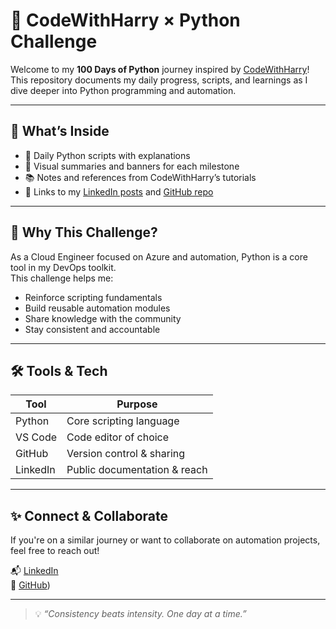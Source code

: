 # 🚀 CodeWithHarry × Python Challenge

Welcome to my **100 Days of Python** journey inspired by [CodeWithHarry](https://www.youtube.com/@CodeWithHarry)!  
This repository documents my daily progress, scripts, and learnings as I dive deeper into Python programming and automation.

---

## 📌 What’s Inside

- 🐍 Daily Python scripts with explanations  
- 📸 Visual summaries and banners for each milestone  
- 📚 Notes and references from CodeWithHarry’s tutorials  
- 🔗 Links to my [LinkedIn posts](www.linkedin.com/in/rushikesh-sonurkar-7b884a295) and [GitHub repo](https://github.com/Rushikesh-Sonurkar/python/tree/main)

---

## 🧠 Why This Challenge?

As a Cloud Engineer focused on Azure and automation, Python is a core tool in my DevOps toolkit.  
This challenge helps me:
- Reinforce scripting fundamentals  
- Build reusable automation modules  
- Share knowledge with the community  
- Stay consistent and accountable

---

## 🛠 Tools & Tech

| Tool        | Purpose                     |
|-------------|-----------------------------|
| Python      | Core scripting language      |
| VS Code     | Code editor of choice        |
| GitHub      | Version control & sharing    |
| LinkedIn    | Public documentation & reach |

---

## ✨ Connect & Collaborate

If you're on a similar journey or want to collaborate on automation projects, feel free to reach out!

📬 [LinkedIn](www.linkedin.com/in/rushikesh-sonurkar-7b884a295)  
📁 [GitHub](https://github.com/Rushikesh-Sonurkar/python/tree/main))

---

> 💡 _“Consistency beats intensity. One day at a time.”_

